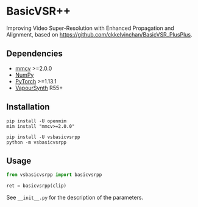 # BasicVSR++
Improving Video Super-Resolution with Enhanced Propagation and Alignment, based on https://github.com/ckkelvinchan/BasicVSR_PlusPlus.


## Dependencies
- [mmcv](https://github.com/open-mmlab/mmcv#installation) >=2.0.0
- [NumPy](https://numpy.org/install)
- [PyTorch](https://pytorch.org/get-started) >=1.13.1
- [VapourSynth](http://www.vapoursynth.com/) R55+


## Installation
```
pip install -U openmim
mim install "mmcv>=2.0.0"

pip install -U vsbasicvsrpp
python -m vsbasicvsrpp
```


## Usage
```python
from vsbasicvsrpp import basicvsrpp

ret = basicvsrpp(clip)
```

See `__init__.py` for the description of the parameters.
